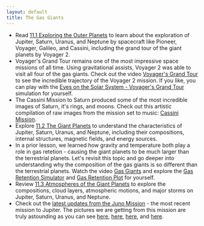 ```yaml
---
layout: default
title: The Gas Giants
---
```


- Read [11.1 Exploring the Outer Planets](https://openstax.org/books/astronomy-2e/pages/11-1-exploring-the-outer-planets) to learn about the exploration of Jupiter, Saturn, Uranus, and Neptune by spacecraft like Pioneer, Voyager, Galileo, and Cassini, including the grand tour of the giant planets by Voyager 2.
- Voyager's Grand Tour remains one of the most impressive space missions of all time. Using gravitational assists, Voyager 2 was able to visit all four of the gas giants. Check out the video [Voyager's Grand Tour](https://youtu.be/RvEAks-WLR0) to see the incredible trajectory of the Voyager 2 mission. If you like, you can play with the [Eyes on the Solar System - Voyager's Grand Tour](https://eyes.nasa.gov/apps/solar-system/#/story/voyager_grand_tour) simulation for yourself.
- The Cassini Mission to Saturn produced some of the most incredible images of Saturn, it's rings, and moons. Check out this artistic compilation of raw images from the mission set to music: [Cassini Mission](https://vimeo.com/24410924).
- Explore [11.2 The Giant Planets](https://openstax.org/books/astronomy-2e/pages/11-2-the-giant-planets) to understand the characteristics of Jupiter, Saturn, Uranus, and Neptune, including their compositions, internal structures, magnetic fields, and energy sources.
- In a prior lesson, we learned how gravity and temperature both play a role in gas retetion - causing the giant planets to be much larger than the terrestrial planets. Let's revisit this topic and go deeper into understanding why the composition of the gas giants is so different than the terrestrial planets. Watch the video [Gas Giants](https://www.youtube.com/watch?v=GGB9J8QDSTE) and explore the [Gas Retention Simulator](https://astro.unl.edu/naap/atmosphere/animations/gasRetentionSimulator.html) and [Gas Retention Plot](https://astro.unl.edu/naap/atmosphere/animations/gasRetentionPlot.html) for yourself.
- Review [11.3 Atmospheres of the Giant Planets](https://openstax.org/books/astronomy-2e/pages/11-3-atmospheres-of-the-giant-planets) to explore the compositions, cloud layers, atmospheric motions, and major storms on Jupiter, Saturn, Uranus, and Neptune.
- Check out the [latest updates from the Juno Mission](https://science.nasa.gov/mission/juno/stories) - the most recent mission to Jupiter. The pictures we are getting from this mission are truly astounding as you can see [here](https://apod.nasa.gov/apod/ap230523.html), [here](https://apod.nasa.gov/apod/ap220427.html), [here](https://apod.nasa.gov/apod/ap230625.html), and [here](https://apod.nasa.gov/apod/ap201123.html).
